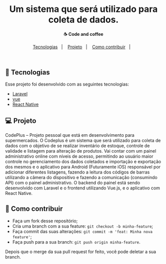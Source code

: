 <h1 align="center">
    Um sistema que será utilizado para coleta de dados.
</h1>

<h4 align="center">
  ☕ Code and coffee
</h4>

<p align="center">
  <a href="#rocket-tecnologias">Tecnologias</a>&nbsp;&nbsp;&nbsp;|&nbsp;&nbsp;&nbsp;
  <a href="#-projeto">Projeto</a>&nbsp;&nbsp;&nbsp;|&nbsp;&nbsp;&nbsp;
  <a href="#-como-contribuir">Como contribuir</a>&nbsp;&nbsp;&nbsp;|&nbsp;&nbsp;&nbsp;
</p>

<br>

## :rocket: Tecnologias

Esse projeto foi desenvolvido com as seguintes tecnologias:

- [Laravel](https://laravel.com/)
- [vue](https://vuejs.org/)
- [React Native](https://facebook.github.io/react-native/)

## 💻 Projeto

CodePlus – Projeto pessoal que está em desenvolvimento para supermercados. O
Codeplus é um sistema que será utilizado para coleta de dados com o objetivo de se realizar
inventário de estoque, controle de validade e listagem para alteração de produtos. Vai contar
com um painel administrativo online com níveis de acesso, permitindo ao usuário maior
controle no gerenciamento dos dados coletados e importação e exportação dos mesmos e
o aplicativo para Android (Futuramente iOS) responsável por adicionar diferentes listagens,
fazendo a leitura dos códigos de barras utilizando a câmera do dispositivo e fazendo a
comunicação (consumindo API) com o painel administrativo. O backend do painel está sendo
desenvolvido com Laravel e o frontend utilizando Vue.js, e o aplicativo com React Native.


## 🤔 Como contribuir

- Faça um fork desse repositório;
- Cria uma branch com a sua feature: `git checkout -b minha-feature`;
- Faça commit das suas alterações: `git commit -m 'feat: Minha nova feature'`;
- Faça push para a sua branch: `git push origin minha-feature`.

Depois que o merge da sua pull request for feito, você pode deletar a sua branch.
